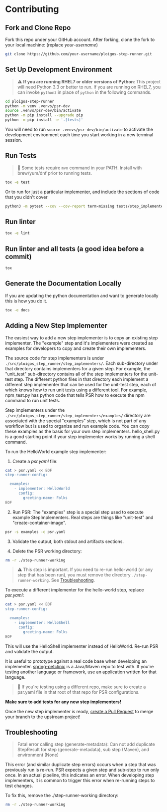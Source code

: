 # Contributing

## Fork and Clone Repo

Fork this repo under your GitHub account. After forking, clone the fork to your
local machine: (replace *your-username*)

```bash
git clone https://github.com/your-username/ploigos-step-runner.git
```

## Set Up Development Environment

> :warning: **If you are running RHEL7 or older versions of Python**: This project will need Python 3.3 or better to run. If you are running on RHEL7, you can invoke `python3` in place of `python` in the following commands.

```bash
cd ploigos-step-runner
python -m venv .venvs/psr-dev
source .venvs/psr-dev/bin/activate
python -m pip install --upgrade pip
python -m pip install -e '.[tests]'
```

You will need to run `source .venvs/psr-dev/bin/activate` to activate the
development environment each time you start working in a new terminal session.

## Run Tests

> :notebook: Some tests require `mvn` command in your PATH. Install with brew/yum/dnf prior to running tests.

```bash
tox -e test
```

Or to run for just a particular implementer, and include the sections of code that you didn't cover

```bash
python3 -m pytest --cov --cov-report term-missing tests/step_implementers/package/test_maven_package.py
```

## Run linter

```bash
tox -e lint
```

## Run linter and all tests (a good idea before a commit)

```bash
tox
```

## Generate the Documentation Locally

If you are updating the python documentation and want to generate locally this is how you do it.

```bash
tox -e docs
```

## Adding a New Step Implementer

The easiest way to add a new step implementer is to copy an existing step
implementer. The "example" step and it's implementers were created as examples
for developers to copy and create their own implementers.

The source code for step implementers is under
`./src/ploigos_step_runner/step_implementers/`. Each sub-directory under that directory
contains implementers for a given step. For example, the "unit_test" sub-directory contains
all of the step implementers for the unit-test step. The different python files in that
directory each implement a different step implementer that can be used for the unit-test
step, each of which knows how to run unit tests using a different tool. For example,
npm_test.py has python code that tells PSR how to execute the npm command to run unit tests.

Step implementers under the `./src/ploigos_step_runner/step_implementers/examples/` directory
are associated with the special "examples" step, which is not part of any workflow but is used
to organize and run example code. You can copy these examples as the basis for your own
step implementers. hello_shell.py is a good starting point if your step implementer
works by running a shell command.

To run the HelloWorld example step implementer:

1. Create a *psr.yaml* file:

```bash
cat > psr.yaml << EOF
step-runner-config:

  examples:
    - implementer: HelloWorld
      config:
        greeting-name: Folks
EOF
```

2. Run PSR:
The "examples" step is a special step used to execute example StepImplementers. Real steps
are things like "unit-test" and "create-container-image".
```bash
psr -s examples -c psr.yaml
```

3. Validate the output, both stdout and artifacts sections.

4. Delete the PSR working directory:

```bash
rm -r ./step-runner-working
```

> :warning: This step is important. If you need to re-run hello-world (or any
> step that has been run), you must remove the directory
> `./step-runner-working`. See [Troubleshooting](#troubleshooting).

To execute a different implementer for the hello-world step, replace *psr.yaml*:

```bash
cat > psr.yaml << EOF
step-runner-config:

  examples:
    - implementer: HelloShell
      config:
        greeting-name: Folks
EOF
```

This will use the HelloShell implementer instead of HelloWorld. Re-run PSR
and validate the output.

It is useful to prototype against a real code base when developing an
implementer. [spring-petclinic](https://github.com/ploigos/spring-petclinic) is
a Java/Maven repo to test with. If you're testing another language or
framework, use an application written for that language.

> :notebook: If you're testing using a different repo, make sure to create a
psr.yaml file in that root of that repo for PSR configurations.

**Make sure to add tests for any new step implementers!**

Once the new step implementer is ready, [create a Pull
Request](https://github.com/ploigos/ploigos-step-runner/compare) to merge your
branch to the upstream project!

## Troubleshooting

> Fatal error calling step (generate-metadata): Can not add duplicate StepResult for step (generate-metadata), sub step (Maven), and environment (None)

This error (and similar duplicate step errors) occurs when a step that was previously run is re-run. PSR expects a given step and sub-step to run only once. In an actual pipeline, this indicates an error. When developing step implementers, it is common to trigger this error when re-running steps to test changes.

To fix this, remove the ./step-runner-working directory:

```bash
rm -r ./step-runner-working
```


